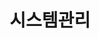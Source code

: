 ---
title: "시스템관리"
linkTitle: "시스템관리"
description: "시스템관리"
url: /common-component/system-management/
menu:
  depth:
    weight: 7
    parent: "common-component"
    identifier: "system-management"
---